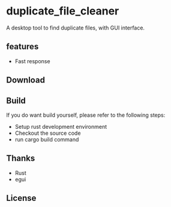 # duplicate_file_cleaner

A desktop tool to find duplicate files, with GUI interface.

## features
- Fast response

## Download

## Build
If you do want build yourself, please refer to the following steps:
- Setup rust development environment
- Checkout the source code
- run cargo build command

## Thanks
- Rust
- egui

## License
